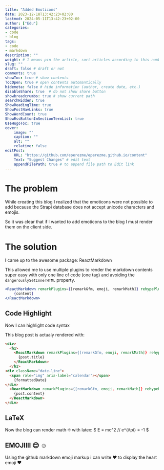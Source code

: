 ```yaml
---
title: "Added Emoticons"
date: 2023-12-18T13:42:23+02:00
lastmod: 2024-05-11T13:42:23+02:00
author: ["Edu"]
categories: 
- code
- blog
tags: 
- code
- markdown
description: ""
weight: # 1 means pin the article, sort articles according to this number
slug: ""
draft: false # draft or not
comments: true
showToc: true # show contents
TocOpen: true # open contents automantically
hidemeta: false # hide information (author, create date, etc.)
disableShare: true	# do not show share button
showbreadcrumbs: true # show current path
searchHidden: true
ShowReadingTime: true
ShowPostNavLinks: true
ShowWordCount: true
ShowRssButtonInSectionTermList: true
UseHugoToc: true
cover:
    image: ""
    caption: ""
    alt: ""
    relative: false
editPost:
    URL: "https://github.com/eperezme/eperezme.github.io/content"
    Text: "Suggest Changes" # edit text
    appendFilePath: true # to append file path to Edit link
---
```


# The problem

While creating this blog I realized that the emoticons were not possible to add because the Strapi database does not accept unicode characters and emojis.

So it was clear that if I wanted to add emoticons to the blog I must render them on the client side.

# The solution

I came up to the awesome package: ReactMarkdown

This allowed me to use multiple plugins to render the markdown contents super easy with only one line of code (one tag) and avoiding the `dangerouslySetInnerHTML` property.

```jsx
<ReactMarkdown remarkPlugins={[remarkGfm, emoji, remarkMath]} rehypePlugins={[rehypeKatex, rehypeHighlight]}>
    {content}
</ReactMarkdown>
```

## Code Highlight

Now I can highlight code syntax

This blog post is actualy rendered with:




```html
<div>
  <h1>
    <ReactMarkdown remarkPlugins={[remarkGfm, emoji, remarkMath]} rehypePlugins={[rehypeKatex, rehypeHighlight]}>
	  {post.title}
    </ReactMarkdown>
  </h1>
<div className="date-line">
  <span role="img" aria-label="calendar"></span>
    {formattedDate}
</div>
  <ReactMarkdown remarkPlugins={[remarkGfm, emoji, remarkMath]} rehypePlugins={[rehypeKatex, rehypeHighlight]}>
    {post.content}
  </ReactMarkdown>
</div>
```

## LaTeX
Now the blog can render math ➗ with latex: $ E = mc^2 // e^{i\pi} = -1 $

## EMOJIIII 😊 ☺️
Using the github markdown emoji markup i can write :heart: to display the heart emoji ❤️